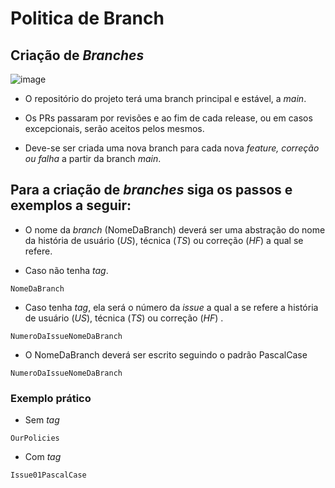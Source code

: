 # Politica de Branch

## Criação de _Branches_

![image](https://user-images.githubusercontent.com/57872849/181653398-26fa46ee-f50c-4b36-a94c-5c7b89bfa603.png)

* <p align = "justify">O repositório do projeto terá uma branch principal e estável, a <i>main</i>.

* Os PRs passaram por revisões e ao fim de cada release, ou em casos excepcionais, serão aceitos pelos mesmos.

* Deve-se ser criada uma nova branch para cada nova <i>feature, correção ou falha</i> a partir da branch <i>main</i>. 

## Para a criação de _branches_ siga os passos e exemplos a seguir:


* O nome da _branch_ (NomeDaBranch) deverá ser uma abstração do nome da história de usuário (_US_), técnica (_TS_) ou correção (_HF_) a qual se refere.

* Caso não tenha _tag_.
```
NomeDaBranch
```

* Caso tenha _tag_, ela será o número da _issue_ a qual a se refere a história de usuário (_US_), técnica (_TS_) ou correção (_HF_) .
```
NumeroDaIssueNomeDaBranch
```

* O NomeDaBranch deverá ser escrito seguindo o padrão PascalCase
```
NumeroDaIssueNomeDaBranch
```

### Exemplo prático
* Sem _tag_
```
OurPolicies
```

* Com _tag_
```
Issue01PascalCase
```